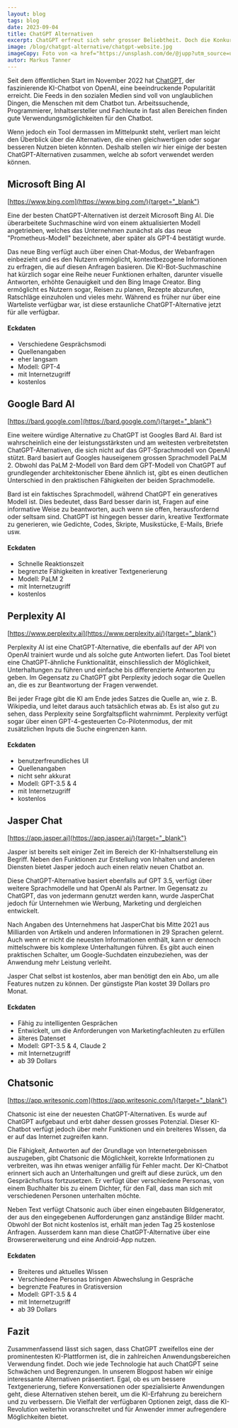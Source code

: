 ```yaml
---
layout: blog
tags: blog
date: 2023-09-04
title: ChatGPT Alternativen
excerpt: ChatGPT erfreut sich sehr grosser Beliebtheit. Doch die Konkurrenz schläft nicht. In diesem Blogpost stellen wir einige gute Alternativen zum populären KI-Chatbot vor. 
image: /blog/chatgpt-alternative/chatgpt-website.jpg
imageCopy: Foto von <a href="https://unsplash.com/de/@jupp?utm_source=unsplash&utm_medium=referral&utm_content=creditCopyText">Jonathan Kemper</a> auf <a href="https://unsplash.com/de/fotos/5yuRImxKOcU?utm_source=unsplash&utm_medium=referral&utm_content=creditCopyText">Unsplash</a>
autor: Markus Tanner
---
```


Seit dem öffentlichen Start im November 2022 hat [ChatGPT](/glossar/chatgpt/), der faszinierende KI-Chatbot von OpenAI, eine beeindruckende Popularität erreicht. Die Feeds in den sozialen Medien sind voll von unglaublichen Dingen, die Menschen mit dem Chatbot tun. Arbeitssuchende, Programmierer, Inhaltsersteller und Fachleute in fast allen Bereichen finden gute Verwendungsmöglichkeiten für den Chatbot.

Wenn jedoch ein Tool dermassen im Mittelpunkt steht, verliert man leicht den Überblick über die Alternativen, die einen gleichwertigen oder sogar besseren Nutzen bieten könnten. Deshalb stellen wir hier einige der besten ChatGPT-Alternativen zusammen, welche ab sofort verwendet werden können.


## Microsoft Bing AI

[https://www.bing.com](https://www.bing.com/){target="_blank"} 

Eine der besten ChatGPT-Alternativen ist derzeit Microsoft Bing AI. Die überarbeitete Suchmaschine wird von einem aktualisierten Modell angetrieben, welches das Unternehmen zunächst als das neue "Prometheus-Modell" bezeichnete, aber später als GPT-4 bestätigt wurde.

Das neue Bing verfügt auch über einen Chat-Modus, der Webanfragen einbezieht und es den Nutzern ermöglicht, kontextbezogene Informationen zu erfragen, die auf diesen Anfragen basieren. Die KI-Bot-Suchmaschine hat kürzlich sogar eine Reihe neuer Funktionen erhalten, darunter visuelle Antworten, erhöhte Genauigkeit und den Bing Image Creator. Bing ermöglicht es Nutzern sogar, Reisen zu planen, Rezepte abzurufen, Ratschläge einzuholen und vieles mehr. Während es früher nur über eine Warteliste verfügbar war, ist diese erstaunliche ChatGPT-Alternative jetzt für alle verfügbar.

#### Eckdaten

- Verschiedene Gesprächsmodi
- Quellenangaben
- eher langsam
- Modell: GPT-4
- mit Internetzugriff
- kostenlos

## Google Bard AI

[https://bard.google.com](https://bard.google.com/){target="_blank"} 

Eine weitere würdige Alternative zu ChatGPT ist Googles Bard AI. Bard ist wahrscheinlich eine der leistungsstärksten und am weitesten verbreitetsten ChatGPT-Alternativen, die sich nicht auf das GPT-Sprachmodell von OpenAI stützt. Bard basiert auf Googles hauseigenem grossen Sprachmodell PaLM 2. Obwohl das PaLM 2-Modell von Bard dem GPT-Modell von ChatGPT auf grundlegender architektonischer Ebene ähnlich ist, gibt es einen deutlichen Unterschied in den praktischen Fähigkeiten der beiden Sprachmodelle.

Bard ist ein faktisches Sprachmodell, während ChatGPT ein generatives Modell ist. Dies bedeutet, dass Bard besser darin ist, Fragen auf eine informative Weise zu beantworten, auch wenn sie offen, herausfordernd oder seltsam sind. ChatGPT ist hingegen besser darin, kreative Textformate zu generieren, wie Gedichte, Codes, Skripte, Musikstücke, E-Mails, Briefe usw.


#### Eckdaten

- Schnelle Reaktionszeit
- begrenzte Fähigkeiten in kreativer Textgenerierung
- Modell: PaLM 2 
- mit Internetzugriff
- kostenlos

## Perplexity AI

[https://www.perplexity.ai](https://www.perplexity.ai/){target="_blank"} 

Perplexity AI ist eine ChatGPT-Alternative, die ebenfalls auf der API von OpenAI trainiert wurde und als solche gute Antworten liefert. Das Tool bietet eine ChatGPT-ähnliche Funktionalität, einschliesslich der Möglichkeit, Unterhaltungen zu führen und einfache bis differenzierte Antworten zu geben. Im Gegensatz zu ChatGPT gibt Perplexity jedoch sogar die Quellen an, die es zur Beantwortung der Fragen verwendet.

Bei jeder Frage gibt die KI am Ende jedes Satzes die Quelle an, wie z. B. Wikipedia, und leitet daraus auch tatsächlich etwas ab. Es ist also gut zu sehen, dass Perplexity seine Sorgfaltspflicht wahrnimmt. Perplexity verfügt sogar über einen GPT-4-gesteuerten Co-Pilotenmodus, der mit zusätzlichen Inputs die Suche eingrenzen kann. 

#### Eckdaten

- benutzerfreundliches UI
- Quellenangaben
- nicht sehr akkurat
- Modell: GPT-3.5 & 4 
- mit Internetzugriff
- kostenlos

## Jasper Chat

[https://app.jasper.ai](https://app.jasper.ai/){target="_blank"} 

Jasper ist bereits seit einiger Zeit im Bereich der KI-Inhaltserstellung ein Begriff. Neben den Funktionen zur Erstellung von Inhalten und anderen Diensten bietet Jasper jedoch auch einen relativ neuen Chatbot an.

Diese ChatGPT-Alternative basiert ebenfalls auf GPT 3.5, verfügt über weitere Sprachmodelle und hat OpenAI als Partner. Im Gegensatz zu ChatGPT, das von jedermann genutzt werden kann, wurde JasperChat jedoch für Unternehmen wie Werbung, Marketing und dergleichen entwickelt.

Nach Angaben des Unternehmens hat JasperChat bis Mitte 2021 aus Milliarden von Artikeln und anderen Informationen in 29 Sprachen gelernt. Auch wenn er nicht die neuesten Informationen enthält, kann er dennoch mittelschwere bis komplexe Unterhaltungen führen. Es gibt auch einen praktischen Schalter, um Google-Suchdaten einzubeziehen, was der Anwendung mehr Leistung verleiht.

Jasper Chat selbst ist kostenlos, aber man benötigt den ein Abo, um alle Features nutzen zu können. Der günstigste Plan kostet 39 Dollars pro Monat.

#### Eckdaten

- Fähig zu intelligenten Gesprächen
- Entwickelt, um die Anforderungen von Marketingfachleuten zu erfüllen
- älteres Datenset
- Modell: GPT-3.5 & 4, Claude 2
- mit Internetzugriff
- ab 39 Dollars

## Chatsonic

[https://app.writesonic.com](https://app.writesonic.com/){target="_blank"} 

Chatsonic ist eine der neuesten ChatGPT-Alternativen. Es wurde auf ChatGPT aufgebaut und erbt daher dessen grosses Potenzial. Dieser KI-Chatbot verfügt jedoch über mehr Funktionen und ein breiteres Wissen, da er auf das Internet zugreifen kann.

Die Fähigkeit, Antworten auf der Grundlage von Internetergebnissen auszugeben, gibt Chatsonic die Möglichkeit, korrekte Informationen zu verbreiten, was ihn etwas weniger anfällig für Fehler macht. Der KI-Chatbot erinnert sich auch an Unterhaltungen und greift auf diese zurück, um den Gesprächsfluss fortzusetzen. Er verfügt über verschiedene Personas, von einem Buchhalter bis zu einem Dichter, für den Fall, dass man sich mit verschiedenen Personen unterhalten möchte.

Neben Text verfügt Chatsonic auch über einen eingebauten Bildgenerator, der aus den eingegebenen Aufforderungen ganz anständige Bilder macht. Obwohl der Bot nicht kostenlos ist, erhält man jeden Tag 25 kostenlose Anfragen. Ausserdem kann man diese ChatGPT-Alternative über eine Browsererweiterung und eine Android-App nutzen.

#### Eckdaten

- Breiteres und aktuelles Wissen
- Verschiedene Personas bringen Abwechslung in Gespräche
- begrenzte Features in Gratisversion
- Modell: GPT-3.5 & 4
- mit Internetzugriff
- ab 39 Dollars


## Fazit

Zusammenfassend lässt sich sagen, dass ChatGPT zweifellos eine der prominentesten KI-Plattformen ist, die in zahlreichen Anwendungsbereichen Verwendung findet. Doch wie jede Technologie hat auch ChatGPT seine Schwächen und Begrenzungen. In unserem Blogpost haben wir einige interessante Alternativen präsentiert. Egal, ob es um bessere Textgenerierung, tiefere Konversationen oder spezialisierte Anwendungen geht, diese Alternativen stehen bereit, um die KI-Erfahrung zu bereichern und zu verbessern. Die Vielfalt der verfügbaren Optionen zeigt, dass die KI-Revolution weiterhin voranschreitet und für Anwender immer aufregendere Möglichkeiten bietet.





